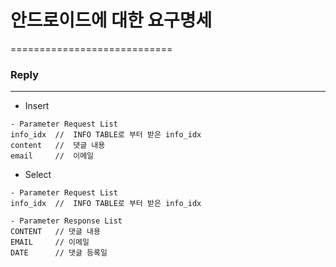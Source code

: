 # 안드로이드에 대한 요구명세
============================

### Reply
-------------

- Insert
```
- Parameter Request List
info_idx  //  INFO TABLE로 부터 받은 info_idx
content   //  댓글 내용
email     //  이메일 
```

- Select
```
- Parameter Request List
info_idx  //  INFO TABLE로 부터 받은 info_idx

- Parameter Response List
CONTENT   // 댓글 내용
EMAIL     // 이메일
DATE      // 댓글 등록일
```

